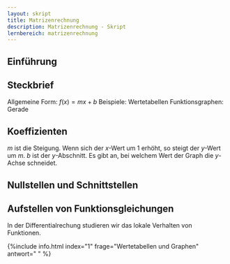 ```yaml
---
layout: skript
title: Matrizenrechnung
description: Matrizenrechnung - Skript
lernbereich: matrizenrechnung
---
```


## Einführung

## Steckbrief

Allgemeine Form: $f(x)=mx+b$
Beispiele:
Wertetabellen
Funktionsgraphen: Gerade

## Koeffizienten

$m$ ist die Steigung. Wenn sich der $x$-Wert um 1 erhöht, so steigt der $y$-Wert um $m$.
$b$ ist der $y$-Abschnitt. Es gibt an, bei welchem Wert der Graph die $y$-Achse schneidet.

## Nullstellen und Schnittstellen

## Aufstellen von Funktionsgleichungen

In der Differentialrechung studieren wir das lokale Verhalten von Funktionen.

{%include info.html
index="1"
frage="Wertetabellen und Graphen"
antwort="
"
%}

<div id="skript-aufgabe-1"></div>
